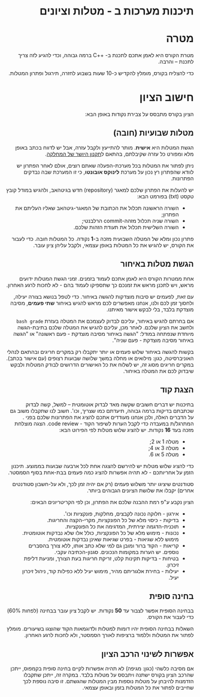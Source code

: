 <div dir='rtl' lang='he'>

תיכנות מערכות ב - מטלות וציונים
==================================

מטרה
====
מטרת הקורס היא לאמן אתכם לתכנת ב- ++C ברמה גבוהה, וכדי להגיע לזה צריך לתכנת – והרבה.

כדי להצליח בקורס, מומלץ להקדיש כ-10 שעות בשבוע לחזרה, תירגול ופתרון המטלות.

חישוב הציון
============

הציון בקורס מתבסס על צבירת נקודות באופן הבא:

## מטלות שבועיות (חובה)
הגשת המטלות היא **אישית**.
מותר להתייעץ ולקבל עזרה, אבל יש לדווח בכתב באופן מלא ומפורט כל עזרה שקיבלתם, בהתאם ל[תקנון היושר של המחלקה](https://www.ariel.ac.il/wp/cs/wp-content/uploads/sites/88/2020/08/Guidelines-for-Academic-Integrity.pdf).

ניתן לפתור את המטלות בכל מערכת-הפעלה שאתם רוצים, אולם לאחר הפתרון יש לוודא שהפתרון רץ נכון על מערכת **לינוקס אובונטו**, כי זו המערכת שבה נבדקים הפתרונות.

יש להעלות את הפתרון שלכם למאגר (repository)
חדש בגיטהאב,
ולהגיש במודל קובץ טקסט
(txt) בפורמט הבא:
* השורה הראשונה תכלול את הכתובת של המאגר-גיטהאב שאליו העליתם את הפתרון;
* השורה שניה תכלול מזהה-commit הרלבנטי;
* השורה השלישית תכלול את תעודת הזהות שלכם.

פתרון נכון ומלא של המטלה השבועית מזכה ב-**1** נקודה.
 כל המטלות חובה. כדי לעבור את הקורס, יש להגיש את כל המטלות באופן עצמאי, ולקבל עליהן ציון עובר.

## הגשת מטלות באיחור

אחת ממטרות הקורס היא לאמן אתכם לעמוד בזמנים. 
זמני הגשת המטלות ידועים מראש, ויש לתכנן מראש את זמנכם כך שתספיקו לעמוד בהם - לא לחכות לרגע האחרון.

עם זאת, לפעמים יש סיבות מוצדקות להגשה באיחור. 
כדי לטפל בנושא בצורה יעילה, ולחסוך זמן לכם ולנו,
אנחנו מאפשרים לכם מראש להגיש באיחור
**שתי פעמים**,
מסיבה מוצדקת בלבד,
בלי לבקש אישור מאיתנו.

אם בחרתם להגיש באיחור, עליכם לבדוק לעצמכם את המטלה
בעזרת `bash grade`
ולחשב את הציון שלכם.
לאחר מכן, עליכם להגיש את המטלה שלכם בתיבת-הגשה מיוחדת שנפתחה במודל:
"הגשה באיחור מסיבה מוצדקת - פעם ראשונה"
או
"הגשה באיחור מסיבה מוצדקת - פעם שניה".

בקשות להגשה באיחור שלוש פעמים או יותר יתקבלו רק במקרים חריגים ובהתאם לנהלי האוניברסיטה,
כגון: מילואים או מחלה במשך שלושה שבועות רצופים (עם אישור בכתב).
במקרים חריגים מסוג זה, יש לשלוח את כל האישורים הדרושים לבודק המטלות ולבקש שיבדוק לכם את המטלה באיחור.


## הצגת קוד
בתיכנות יש דברים חשובים שקשה מאד לבדוק אוטומטית – למשל, קשה לבדוק שכתבתם בדיקות ברמה גבוהה, תיעדתם כמו שצריך, וכו'. חשוב לנו שתקבלו משוב גם על הדברים האלה, ולכן אנחנו מעודדים אתכם להציג את הפתרונות שלכם בפני . 
המתרגל/ת במעבדה כדי לקבל הערות לשיפור הקוד - code review.
הצגה מוצלחת מזכה בעד **16** נקודות.
יש להציג שלוש מטלות לפי הפירוט הבא:

* מטלה 1 או 2;
* מטלה 3 או 4;
* מטלה 5 או 6.

כדי להציג שלוש מטלות יש להירשם להצגה אחת לכל ארבעה שבועות בממוצע.
תיכנון הזמן על אחריותכם - לא תהיה אפשרות להציג כמה פעמים בבת-אחת בסוף הסמסטר.

סטודנטים שיציגו יותר משלוש פעמים (רק אם יהיה זמן לכך, ולא על-חשבון סטודנטים אחרים)
יקבלו את שלושת הציונים הגבוהים ביותר.

הציון נקבע ע"פ רמת ההבנה שלכם את הפתרון, וכן לפי הקריטריונים הבאים:

* אירגון - חלוקה נכונה לקבצים, מחלקות, פונקציות וכו'.
* בדיקות - כיסוי מלא של כל הפונקציות, מקרי-הקצה והחריגות.
* תוכנית-הדגמה יצירתית, המדגימה את כל הפונקציות.
* נכונות - מימוש מלא של כל הפונקציות, כולל אלו שלא נבדקות אוטומטית. מימוש ללא שגיאות - בפרט שגיאות שאינן נבדקות אוטומטית.
* קריאות - הקוד ברור ומובן גם למי שלא כתב אותו, ללא צורך בהסברים נוספים. יש הערות במקומות הנכונים. סגנון-הכתיבה עקבי.
* בטיחות - בדיקות תקינות קלט, זריקת חריגות בעת הצורך, ומניעת דליפת זיכרון.
* יעילות - בחירת אלגוריתם מהיר, מימוש יעיל ללא כפילות קוד, ניהול זיכרון יעיל.


## בחינה סופית
בבחינה הסופית אפשר לצבור עד **50** נקודות.
יש לקבל ציון עובר בבחינה (לפחות 60%) כדי לעבור את הקורס.

השאלות בבחינה הסופית יהיו דומות למטלות ולדוגמאות הקוד שהוצגו בשיעורים.
מומלץ לפתור את המטלות וללמוד ברציפות לאורך הסמסטר, ולא לחכות לרגע האחרון.

## אפשרות לשינוי הרכב הציון
אם מסיבה כלשהי (כגון: מגיפה) לא תהיה אפשרות לקיים בחינה סופית בקמפוס,
ייתכן שהרכב הציון בקורס ישתנה ויתבסס על מטלות בלבד.
במקרה זה, ייתכן שתקבלו הזדמנות להיבחן על מטלות נוספות מבין המטלות שהגשתם.
זו סיבה נוספת לכך שחייבים לפתור את כל המטלות בזמן ובאופן עצמאי.

</div>

